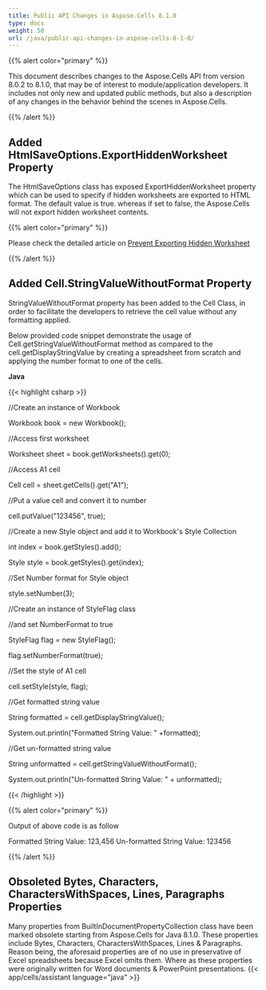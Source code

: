 ```yaml
---
title: Public API Changes in Aspose.Cells 8.1.0
type: docs
weight: 50
url: /java/public-api-changes-in-aspose-cells-8-1-0/
---
```


{{% alert color="primary" %}} 

This document describes changes to the Aspose.Cells API from version 8.0.2 to 8.1.0, that may be of interest to module/application developers. It includes not only new and updated public methods, but also a description of any changes in the behavior behind the scenes in Aspose.Cells.

{{% /alert %}} 
## **Added HtmlSaveOptions.ExportHiddenWorksheet Property**
The HtmlSaveOptions class has exposed ExportHiddenWorksheet property which can be used to specify if hidden worksheets are exported to HTML format. The default value is true. whereas if set to false, the Aspose.Cells will not export hidden worksheet contents.

{{% alert color="primary" %}} 

Please check the detailed article on [Prevent Exporting Hidden Worksheet](/cells/java/prevent-exporting-hidden-worksheet-contents-on-saving-to/)

{{% /alert %}}
## **Added Cell.StringValueWithoutFormat Property**
StringValueWithoutFormat property has been added to the Cell Class, in order to facilitate the developers to retrieve the cell value without any formatting applied. 

Below provided code snippet demonstrate the usage of Cell.getStringValueWithoutFormat method as compared to the cell.getDisplayStringValue by creating a spreadsheet from scratch and applying the number format to one of the cells. 

**Java**

{{< highlight csharp >}}

 //Create an instance of Workbook

Workbook book = new Workbook();

//Access first worksheet

Worksheet sheet = book.getWorksheets().get(0);

//Access A1 cell

Cell cell = sheet.getCells().get("A1");

//Put a value cell and convert it to number

cell.putValue("123456", true);

//Create a new Style object and add it to Workbook's Style Collection

int index = book.getStyles().add();

Style style = book.getStyles().get(index);

//Set Number format for Style object

style.setNumber(3);

//Create an instance of StyleFlag class

//and set NumberFormat to true

StyleFlag flag = new StyleFlag();

flag.setNumberFormat(true);

//Set the style of A1 cell

cell.setStyle(style, flag);

//Get formatted string value 

String formatted = cell.getDisplayStringValue();

System.out.println("Formatted String Value: " +formatted);

//Get un-formatted string value

String unformatted = cell.getStringValueWithoutFormat();

System.out.println("Un-formatted String Value: " + unformatted);

{{< /highlight >}}

{{% alert color="primary" %}} 

Output of above code is as follow

Formatted String Value: 123,456
Un-formatted String Value: 123456

{{% /alert %}}
## **Obsoleted Bytes, Characters, CharactersWithSpaces, Lines, Paragraphs Properties**
Many properties from BuiltInDocumentPropertyCollection class have been marked obsolete starting from Aspose.Cells for Java 8.1.0. These properties include Bytes, Characters, CharactersWithSpaces, Lines & Paragraphs. Reason being, the aforesaid properties are of no use in preservative of Excel spreadsheets because Excel omits them. Where as these properties were originally written for Word documents & PowerPoint presentations. 
{{< app/cells/assistant language="java" >}}